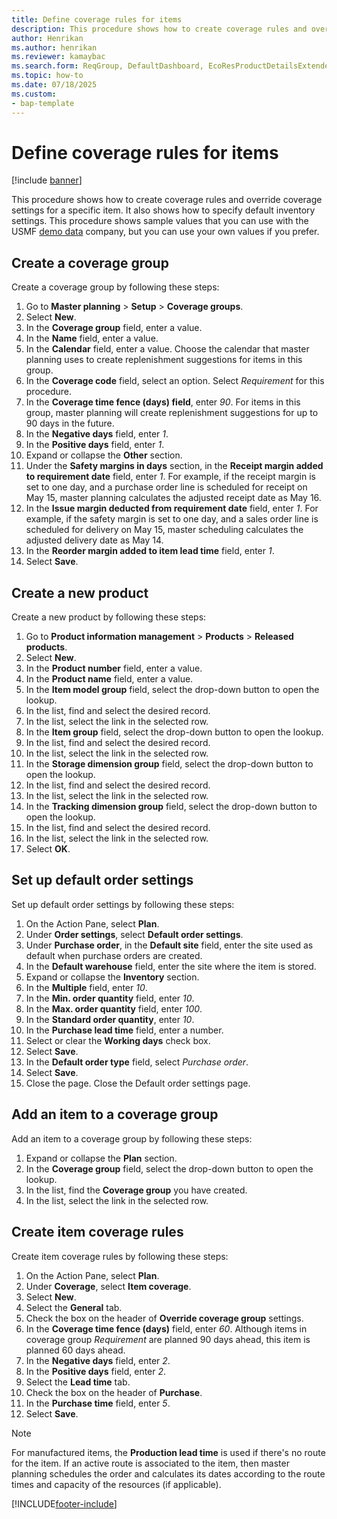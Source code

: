 ```yaml
---
title: Define coverage rules for items
description: This procedure shows how to create coverage rules and override coverage settings for a specific item. It also shows how to specify default inventory settings.
author: Henrikan
ms.author: henrikan
ms.reviewer: kamaybac
ms.search.form: ReqGroup, DefaultDashboard, EcoResProductDetailsExtended, EcoResProductCreate, InventItemOrderSetup, ReqItemTable   
ms.topic: how-to
ms.date: 07/18/2025
ms.custom:
- bap-template
---
```


# Define coverage rules for items

[!include [banner](../../includes/banner.md)]

This procedure shows how to create coverage rules and override coverage settings for a specific item. It also shows how to specify default inventory settings. This procedure shows sample values that you can use with the USMF [demo data](../../../commerce/demo-data.md) company, but you can use your own values if you prefer.

## Create a coverage group

Create a coverage group by following these steps:

1. Go to **Master planning** \> **Setup** \> **Coverage groups**.
1. Select **New**.
1. In the **Coverage group** field, enter a value.
1. In the **Name** field, enter a value.
1. In the **Calendar** field, enter a value. Choose the calendar that master planning uses to create replenishment suggestions for items in this group.  
1. In the **Coverage code** field, select an option. Select *Requirement* for this procedure.  
1. In the **Coverage time fence (days) field**, enter *90*. For items in this group, master planning will create replenishment suggestions for up to 90 days in the future.  
1. In the **Negative days** field, enter *1*.
1. In the **Positive days** field, enter *1*.
1. Expand or collapse the **Other** section.
1. Under the **Safety margins in days** section, in the **Receipt margin added to requirement date** field, enter *1*. For example, if the receipt margin is set to one day, and a purchase order line is scheduled for receipt on May 15, master planning calculates the adjusted receipt date as May 16.
1. In the **Issue margin deducted from requirement date** field, enter *1*. For example, if the safety margin is set to one day, and a sales order line is scheduled for delivery on May 15, master scheduling calculates the adjusted delivery date as May 14.  
1. In the **Reorder margin added to item lead time** field, enter *1*.
1. Select **Save**.

## Create a new product

Create a new product by following these steps:

1. Go to **Product information management** \> **Products** \> **Released products**.
1. Select **New**.
1. In the **Product number** field, enter a value.
1. In the **Product name** field, enter a value.
1. In the **Item model group** field, select the drop-down button to open the lookup.
1. In the list, find and select the desired record.
1. In the list, select the link in the selected row.
1. In the **Item group** field, select the drop-down button to open the lookup.
1. In the list, find and select the desired record.
1. In the list, select the link in the selected row.
1. In the **Storage dimension group** field, select the drop-down button to open the lookup.
1. In the list, find and select the desired record.
1. In the list, select the link in the selected row.
1. In the **Tracking dimension group** field, select the drop-down button to open the lookup.
1. In the list, find and select the desired record.
1. In the list, select the link in the selected row.
1. Select **OK**.

## Set up default order settings

Set up default order settings by following these steps:

1. On the Action Pane, select **Plan**.
1. Under **Order settings**, select **Default order settings**.
1. Under **Purchase order**, in the **Default site** field, enter the site used as default when purchase orders are created.
1. In the **Default warehouse** field, enter the site where the item is stored.
1. Expand or collapse the **Inventory** section.
1. In the **Multiple** field, enter *10*.
1. In the **Min. order quantity** field, enter *10*.
1. In the **Max. order quantity** field, enter *100*.
1. In the **Standard order quantity**, enter *10*.
1. In the **Purchase lead time** field, enter a number.
1. Select or clear the **Working days** check box.
1. Select **Save**.
1. In the **Default order type** field, select *Purchase order*.
1. Select **Save**.
1. Close the page. Close the Default order settings page.  

## Add an item to a coverage group

Add an item to a coverage group by following these steps:

1. Expand or collapse the **Plan** section.
1. In the **Coverage group** field, select the drop-down button to open the lookup.
1. In the list, find the **Coverage group** you have created.
1. In the list, select the link in the selected row.

## Create item coverage rules

Create item coverage rules by following these steps:

1. On the Action Pane, select **Plan**.
1. Under **Coverage**, select **Item coverage**.
1. Select **New**.
1. Select the **General** tab.
1. Check the box on the header of **Override coverage group** settings.
1. In the **Coverage time fence (days)** field, enter *60*. Although items in coverage group *Requirement* are planned 90 days ahead, this item is planned 60 days ahead.  
1. In the **Negative days** field, enter *2*.
1. In the **Positive days** field, enter *2*.
1. Select the **Lead time** tab.
1. Check the box on the header of **Purchase**.
1. In the **Purchase time** field, enter *5*.
1. Select **Save**.

> [!NOTE]
> For manufactured items, the **Production lead time** is used if there's no route for the item. If an active route is associated to the item, then master planning schedules the order and calculates its dates according to the route times and capacity of the resources (if applicable).

[!INCLUDE[footer-include](../../../includes/footer-banner.md)]
